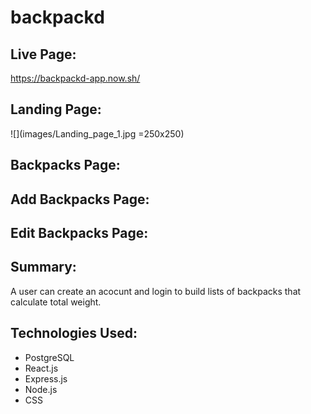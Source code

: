 <!-- The name of your app at the top of the file -->
# backpackd #

<!-- A link to your live app -->
## Live Page: ##
https://backpackd-app.now.sh/

<!-- Screenshot(s) of your app. This makes your app description much easier to understand. -->

## Landing Page: ##

![](images/Landing_page_1.jpg =250x250)

## Backpacks Page: ##


## Add Backpacks Page: ##

## Edit Backpacks Page: ##

<!-- A summary section. This should have a concise explanation of what your app does. Try to frame this from the standpoint of what the user does, or what the app enables for the user. -->

## Summary: ##
A user can create an acocunt and login to build lists of backpacks that calculate total weight.

<!-- A section on the technology used. For your capstone, this is fairly simple (HTML/CSS/JavaScript/jQuery) but it's still good to list out the key technologies -->

## Technologies Used: ##

* PostgreSQL
* React.js
* Express.js
* Node.js
* CSS
